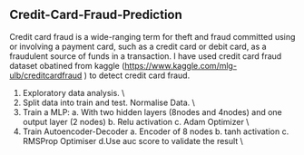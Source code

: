 ## Credit-Card-Fraud-Prediction
Credit card fraud is a wide-ranging term for theft and fraud committed using or involving a payment card, such as a credit card or debit card, as a fraudulent source of funds in a transaction. I have used credit card fraud dataset obatined from kaggle (https://www.kaggle.com/mlg-ulb/creditcardfraud ) to detect credit card fraud.

1. Exploratory data analysis. \
2. Split data into train and test. Normalise Data. \
3. Train a MLP: a. With two hidden layers (8nodes and 4nodes) and one output layer (2 nodes) b. Relu activation c. Adam Optimizer \
4. Train Autoencoder-Decoder a. Encoder of 8 nodes b. tanh activation c. RMSProp Optimiser d.Use auc score to validate the result \
